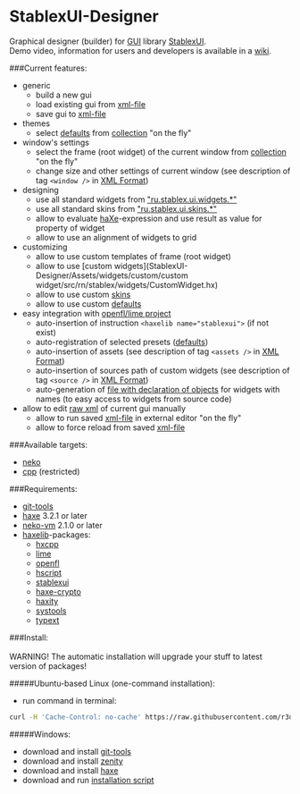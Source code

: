 StablexUI-Designer
=========================

Graphical designer (builder) for [GUI](https://en.wikipedia.org/wiki/Graphical_user_interface) library [StablexUI](https://github.com/RealyUniqueName/StablexUI).<br/>
Demo video, information for users and developers is available in a [wiki](https://github.com/r3d9u11/StablexUI-Designer/wiki).

###Current features:<br/>
* generic
	* build a new gui
	* load existing gui from [xml-file](http://ui.stablex.ru/doc/#manual/12_XML_based_classes.html)
	* save gui to [xml-file](http://ui.stablex.ru/doc/#manual/12_XML_based_classes.html)
* themes
	* select [defaults](http://ui.stablex.ru/doc/#manual/07_Presets(Defaults).html) from [collection](StablexUI-Designer/Assets/presets) "on the fly"
* window's settings
	* select the frame (root widget) of the current window from [collection](StablexUI-Designer/Assets/frames) "on the fly"
	* change size and other settings of current window (see description of tag `<window />` in [XML Format](http://www.openfl.org/learn/docs/command-line-tools/project-files/xml-format/))
* designing
	* use all standard widgets from ["ru.stablex.ui.widgets.*"](https://github.com/RealyUniqueName/StablexUI/tree/master/src/ru/stablex/ui/widgets)
	* use all standard skins from ["ru.stablex.ui.skins.*"](https://github.com/RealyUniqueName/StablexUI/tree/master/src/ru/stablex/ui/skins)
	* allow to evaluate [haXe](https://haxe.org/)-expression and use result as value for property of widget
	* allow to use an alignment of widgets to grid
* customizing
	* allow to use custom templates of frame (root widget)
	* allow to use [custom widgets](StablexUI-Designer/Assets/widgets/custom/custom widget/src/rn/stablex/widgets/CustomWidget.hx)
	* allow to use custom [skins](http://ui.stablex.ru/doc/#manual/06_Skin_system.html)
	* allow to use custom [defaults](http://ui.stablex.ru/doc/#manual/07_Presets(Defaults).html)
* easy integration with [openfl/lime project](http://www.openfl.org/learn/docs/command-line-tools/project-files/xml-format/)
	* auto-insertion of instruction `<haxelib name="stablexui">` (if not exist)
	* auto-registration of selected presets ([defaults](http://ui.stablex.ru/doc/#manual/07_Presets(Defaults).html))
	* auto-insertion of assets (see description of tag `<assets />` in [XML Format](http://www.openfl.org/learn/docs/command-line-tools/project-files/xml-format/))
	* auto-insertion of sources path of custom widgets (see description of tag `<source />` in [XML Format](http://www.openfl.org/learn/docs/command-line-tools/project-files/xml-format/))
	* auto-generation of [file with declaration of objects](StablexUI-Designer/Assets/instances) for widgets with names (to easy access to widgets from source code)
* allow to edit [raw xml](http://ui.stablex.ru/doc/#manual/04_Advanced_XML.html) of current gui manually
	* allow to run saved [xml-file](http://ui.stablex.ru/doc/#manual/12_XML_based_classes.html) in external editor "on the fly"
	* allow to force reload from saved [xml-file](http://ui.stablex.ru/doc/#manual/12_XML_based_classes.html)

###Available targets:<br/>
* [neko](http://haxe.org/doc/start/neko)
* [cpp](http://haxe.org/doc/start/cpp) (restricted)

###Requirements:<br/>
* [git-tools](https://git-scm.com/downloads)
* [haxe](https://haxe.org) 3.2.1 or later
* [neko-vm](http://nekovm.org) 2.1.0 or later
* [haxelib](https://lib.haxe.org/)-packages:
	* [hxcpp](https://github.com/HaxeFoundation/hxcpp)
	* [lime](https://github.com/openfl/lime)
	* [openfl](https://github.com/openfl/openfl)
	* [hscript](https://github.com/HaxeFoundation/hscript)
	* [stablexui](https://github.com/RealyUniqueName/StablexUI)
	* [haxe-crypto](https://github.com/soywiz/haxe-crypto)
	* [haxity](https://github.com/r3d9u11/haxe-haxity)
	* [systools](https://github.com/waneck/systools)
	* [typext](https://github.com/r3d9u11/haxe-typext)

###Install:<br/>
<br/>
WARNING! The automatic installation will upgrade your stuff to latest version of packages!<br/>

#####Ubuntu-based Linux (one-command installation):<br/>
* run command in terminal:
```bash
curl -H 'Cache-Control: no-cache' https://raw.githubusercontent.com/r3d9u11/StablexUI-Designer/master/Install-Linux.sh | bash
```

#####Windows:<br/>
* download and install [git-tools](https://git-scm.com/download/win)
* download and install [zenity](https://github.com/kvaps/zenity-windows/#downloads)
* download and install [haxe](https://haxe.org/download/)
* download and run [installation script](https://raw.githubusercontent.com/r3d9u11/StablexUI-Designer/master/Install-Windows.bat)
